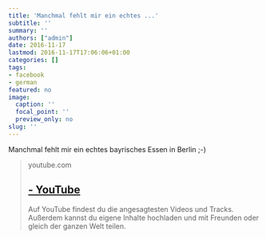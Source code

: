 ```yaml
---
title: 'Manchmal fehlt mir ein echtes ...'
subtitle: ''
summary: ''
authors: ["admin"]
date: 2016-11-17
lastmod: 2016-11-17T17:06:06+01:00
categories: []
tags:
- facebook
- german
featured: no
image:
  caption: ''
  focal_point: ''
  preview_only: no
slug: ''
---
```

Manchmal fehlt mir ein echtes bayrisches Essen in Berlin ;-)
> youtube.com
> ## [ - YouTube](https://www.youtube.com/watch?v=EsEH578NiWY)
>
>Auf YouTube findest du die angesagtesten Videos und Tracks. Außerdem kannst du eigene Inhalte hochladen und mit Freunden oder gleich der ganzen Welt teilen.


